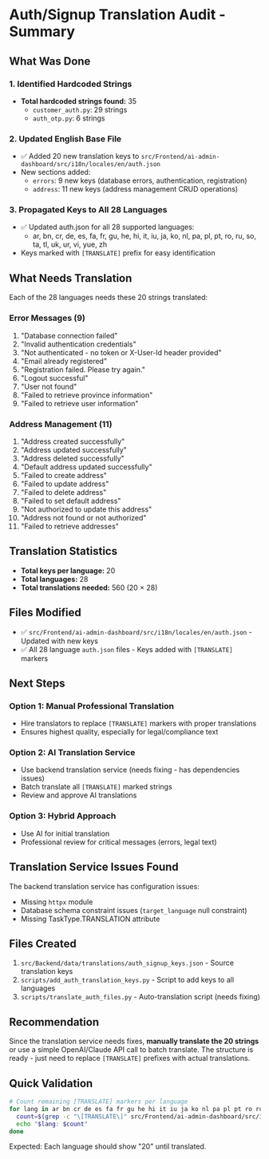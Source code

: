 # Auth/Signup Translation Audit - Summary

## What Was Done

### 1. Identified Hardcoded Strings
- **Total hardcoded strings found:** 35
  - `customer_auth.py`: 29 strings  
  - `auth_otp.py`: 6 strings

### 2. Updated English Base File
- ✅ Added 20 new translation keys to `src/Frontend/ai-admin-dashboard/src/i18n/locales/en/auth.json`
- New sections added:
  - `errors`: 9 new keys (database errors, authentication, registration)
  - `address`: 11 new keys (address management CRUD operations)

### 3. Propagated Keys to All 28 Languages
- ✅ Updated auth.json for all 28 supported languages:
  - ar, bn, cr, de, es, fa, fr, gu, he, hi, it, iu, ja, ko, nl, pa, pl, pt, ro, ru, so, ta, tl, uk, ur, vi, yue, zh
- Keys marked with `[TRANSLATE]` prefix for easy identification

## What Needs Translation

Each of the 28 languages needs these 20 strings translated:

### Error Messages (9)
1. "Database connection failed"
2. "Invalid authentication credentials"
3. "Not authenticated - no token or X-User-Id header provided"
4. "Email already registered"
5. "Registration failed. Please try again."
6. "Logout successful"
7. "User not found"
8. "Failed to retrieve province information"
9. "Failed to retrieve user information"

### Address Management (11)
1. "Address created successfully"
2. "Address updated successfully"
3. "Address deleted successfully"
4. "Default address updated successfully"
5. "Failed to create address"
6. "Failed to update address"
7. "Failed to delete address"
8. "Failed to set default address"
9. "Not authorized to update this address"
10. "Address not found or not authorized"
11. "Failed to retrieve addresses"

## Translation Statistics
- **Total keys per language:** 20
- **Total languages:** 28
- **Total translations needed:** 560 (20 × 28)

## Files Modified
- ✅ `src/Frontend/ai-admin-dashboard/src/i18n/locales/en/auth.json` - Updated with new keys
- ✅ All 28 language `auth.json` files - Keys added with `[TRANSLATE]` markers

## Next Steps

### Option 1: Manual Professional Translation
- Hire translators to replace `[TRANSLATE]` markers with proper translations
- Ensures highest quality, especially for legal/compliance text

### Option 2: AI Translation Service
- Use backend translation service (needs fixing - has dependencies issues)
- Batch translate all `[TRANSLATE]` marked strings
- Review and approve AI translations

### Option 3: Hybrid Approach
- Use AI for initial translation
- Professional review for critical messages (errors, legal text)

## Translation Service Issues Found
The backend translation service has configuration issues:
- Missing `httpx` module
- Database schema constraint issues (`target_language` null constraint)
- Missing TaskType.TRANSLATION attribute

## Files Created
1. `src/Backend/data/translations/auth_signup_keys.json` - Source translation keys
2. `scripts/add_auth_translation_keys.py` - Script to add keys to all languages
3. `scripts/translate_auth_files.py` - Auto-translation script (needs fixing)

## Recommendation
Since the translation service needs fixes, **manually translate the 20 strings** or use a simple OpenAI/Claude API call to batch translate. The structure is ready - just need to replace `[TRANSLATE]` prefixes with actual translations.

## Quick Validation
```bash
# Count remaining [TRANSLATE] markers per language
for lang in ar bn cr de es fa fr gu he hi it iu ja ko nl pa pl pt ro ru so ta tl uk ur vi yue zh; do
  count=$(grep -c "\[TRANSLATE\]" src/Frontend/ai-admin-dashboard/src/i18n/locales/$lang/auth.json 2>/dev/null || echo "0")
  echo "$lang: $count"
done
```

Expected: Each language should show "20" until translated.
